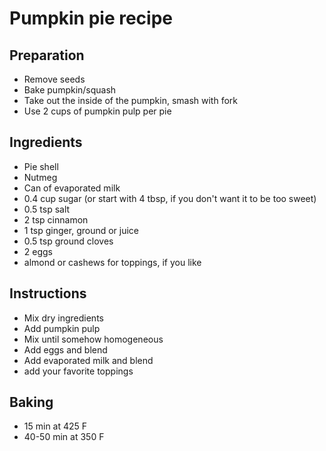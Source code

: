 # Pumpkin pie recipe


## Preparation

- Remove seeds
- Bake pumpkin/squash
- Take out the inside of the pumpkin, smash with fork
- Use 2 cups of pumpkin pulp per pie


## Ingredients

- Pie shell
- Nutmeg
- Can of evaporated milk
- 0.4 cup sugar (or start with 4 tbsp, if you don't want it to be too sweet)
- 0.5 tsp salt
- 2 tsp cinnamon
- 1 tsp ginger, ground or juice
- 0.5 tsp ground cloves
- 2 eggs
- almond or cashews for toppings, if you like

## Instructions

- Mix dry ingredients
- Add pumpkin pulp
- Mix until somehow homogeneous
- Add eggs and blend
- Add evaporated milk and blend
- add your favorite toppings


## Baking

- 15 min at 425 F
- 40-50 min at 350 F

